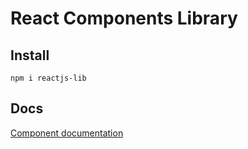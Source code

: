 # React Components Library

## Install
```
npm i reactjs-lib

```

## Docs
[Component documentation](http://ngcdan.github.io/react-component-library)

